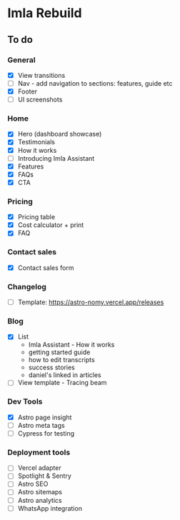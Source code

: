 # Imla Rebuild

## To do

### General

- [x] View transitions
- [ ] Nav - add navigation to sections: features, guide etc
- [x] Footer
- [ ] UI screenshots

### Home

- [x] Hero (dashboard showcase)
- [x] Testimonials
- [x] How it works
- [ ] Introducing Imla Assistant
- [x] Features
- [x] FAQs
- [x] CTA

### Pricing

- [x] Pricing table
- [x] Cost calculator + print
- [x] FAQ

### Contact sales

- [x] Contact sales form

### Changelog

- [ ] Template: https://astro-nomy.vercel.app/releases

### Blog

- [x] List
  - Imla Assistant - How it works
  - getting started guide
  - how to edit transcripts
  - success stories
  - daniel's linked in articles
- [ ] View template - Tracing beam

### Dev Tools

- [x] Astro page insight
- [ ] Astro meta tags
- [ ] Cypress for testing

### Deployment tools

- [ ] Vercel adapter
- [ ] Spotlight & Sentry
- [ ] Astro SEO
- [ ] Astro sitemaps
- [ ] Astro analytics
- [ ] WhatsApp integration
